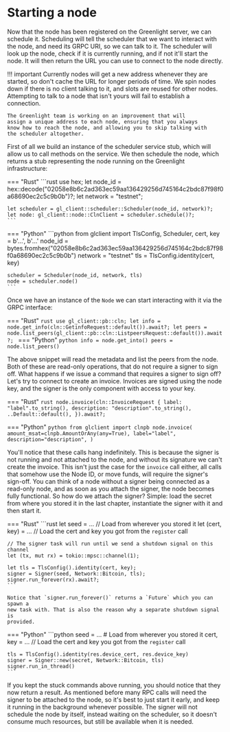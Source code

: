 # Starting a node

Now that the node has been registered on the Greenlight server, we can
schedule it. Scheduling will tell the scheduler that we want to
interact with the node, and need its GRPC URI, so we can talk to
it. The scheduler will look up the node, check if it is currently
running, and if not it'll start the node. It will then return the URL
you can use to connect to the node directly.

!!! important
	Currently nodes will get a new address whenever they are started,
	so don't cache the URL for longer periods of time. We spin nodes
	down if there is no client talking to it, and slots are reused for
	other nodes. Attempting to talk to a node that isn't yours will
	fail to establish a connection.

	The Greenlight team is working on an improvement that will
	assign a unique address to each node, ensuring that you always
	know how to reach the node, and allowing you to skip talking with
	the scheduler altogether.
	
First of all we build an instance of the scheduler service stub, which
will allow us to call methods on the service. We then schedule the
node, which returns a stub representing the node running on the
Greenlight infrastructure:

=== "Rust"
	```rust
	use hex;
	let node_id = hex::decode("02058e8b6c2ad363ec59aa136429256d745164c2bdc87f98f0a68690ec2c5c9b0b")?;
	let network = "testnet";
	
	let scheduler = gl_client::scheduler::Scheduler(node_id, network)?;
	let node: gl_client::node::ClnClient = scheduler.schedule()?;
	```

=== "Python"
	```python
	from glclient import TlsConfig, Scheduler, 
	cert, key = b'...', b'...'
	node_id = bytes.fromhex("02058e8b6c2ad363ec59aa136429256d745164c2bdc87f98f0a68690ec2c5c9b0b")
	network = "testnet"
	tls = TlsConfig.identity(cert, key)
	
	scheduler = Scheduler(node_id, network, tls)
	node = scheduler.node()
	```

Once we have an instance of the `Node` we can start interacting with it via the GRPC interface:

=== "Rust"
    ```rust
    use gl_client::pb::cln;
	let info = node.get_info(cln::GetinfoRequest::default()).await?;
	let peers = node.list_peers(gl_client::pb::cln::ListpeersRequest::default()).await?;
	```
=== "Python"
	```python
	info = node.get_into()
	peers = node.list_peers()
	```
	
The above snippet will read the metadata and list the peers from the
node. Both of these are read-only operations, that do not require a
signer to sign off. What happens if we issue a command that requires a
signer to sign off? Let's try to connect to create an
invoice. Invoices are signed using the node key, and the signer is the
only component with access to your key.

=== "Rust"
	```rust
    node.invoice(cln::InvoiceRequest {
	    label: "label".to_string(),
		description: "description".to_string(),
		..Default::default(),
	}).await?;
	```

=== "Python"
	```python
	from glclient import clnpb
	node.invoice(
	    amount_msat=clnpb.AmountOrAny(any=True),
		label="label",
		description="description",
	)
	```
	
You'll notice that these calls hang indefinitely. This is because the
signer is not running and not attached to the node, and without its
signature we can't create the invoice. This isn't just the case for
the `invoice` call either, all calls that somehow use the Node ID, or
move funds, will require the signer's sign-off. You can think of a
node without a signer being connected as a read-only node, and as soon
as you attach the signer, the node becomes fully functional. So how do
we attach the signer? Simple: load the secret from where you stored it
in the last chapter, instantiate the signer with it and then start it.

=== "Rust"
	```rust
	let seed = ... // Load from wherever you stored it
	let (cert, key) = ... // Load the cert and key you got from the `register` call
	
	// The signer task will run until we send a shutdown signal on this channel
	let (tx, mut rx) = tokio::mpsc::channel(1);
	
	let tls = TlsConfig().identity(cert, key);
	signer = Signer(seed, Network::Bitcoin, tls);
	signer.run_forever(rx).await?;
	```
	
	Notice that `signer.run_forever()` returns a `Future` which you can spawn a
	new task with. That is also the reason why a separate shutdown signal is
	provided.
	
=== "Python"
	```python
	seed = ... # Load from wherever you stored it
	cert, key = ... // Load the cert and key you got from the `register` call
	
	tls = TlsConfig().identity(res.device_cert, res.device_key)
	signer = Signer::new(secret, Network::Bitcoin, tls)
	signer.run_in_thread()
	```

If you kept the stuck commands above running, you should notice that
they now return a result. As mentioned before many RPC calls will need
the signer to be attached to the node, so it's best to just start it
early, and keep it running in the background whenever possible. The
signer will not schedule the node by itself, instead waiting on the
scheduler, so it doesn't consume much resources, but still be
available when it is needed.
